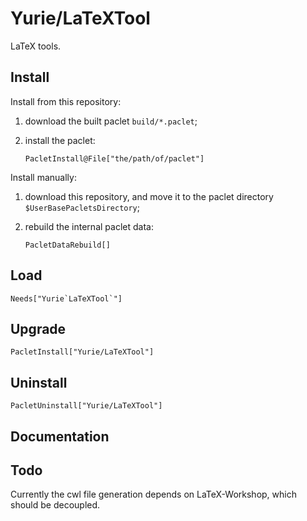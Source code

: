 # Yurie/LaTeXTool

LaTeX tools.

## Install

Install from this repository:

1. download the built paclet `build/*.paclet`;

2. install the paclet:

    ``` wl
    PacletInstall@File["the/path/of/paclet"]
    ```

Install manually:

1. download this repository, and move it to the paclet directory `$UserBasePacletsDirectory`;

2. rebuild the internal paclet data:

    ``` wl
    PacletDataRebuild[]
    ```

## Load

``` wl
Needs["Yurie`LaTeXTool`"]
```

## Upgrade

``` wl
PacletInstall["Yurie/LaTeXTool"]
```

## Uninstall

``` wl
PacletUninstall["Yurie/LaTeXTool"]
```

## Documentation

## Todo

Currently the cwl file generation depends on LaTeX-Workshop, which should be decoupled.
